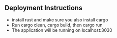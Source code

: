 ## Deployment Instructions 
* install rust and make sure you also install cargo
* Run cargo clean, cargo build, then cargo run 
* The application will be running on localhost:3030